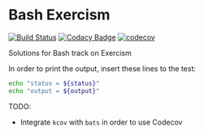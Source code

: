# Bash Exercism

[![Build Status](https://travis-ci.com/tqa236/bash_exercism.svg?branch=master)](https://travis-ci.com/tqa236/bash_exercism)
[![Codacy Badge](https://api.codacy.com/project/badge/Grade/257e6ae1559f42a685611c83466e6426)](https://www.codacy.com/app/tqa236/bash_exercism?utm_source=github.com&utm_medium=referral&utm_content=tqa236/bash_exercism&utm_campaign=Badge_Grade)
[![codecov](https://codecov.io/gh/tqa236/bash_exercism/branch/master/graph/badge.svg)](https://codecov.io/gh/tqa236/bash_exercism)

Solutions for Bash track on Exercism

In order to print the output, insert these lines to the test:

```bash
echo "status = ${status}"
echo "output = ${output}"
```

TODO:

-   Integrate `kcov` with `bats` in order to use Codecov
